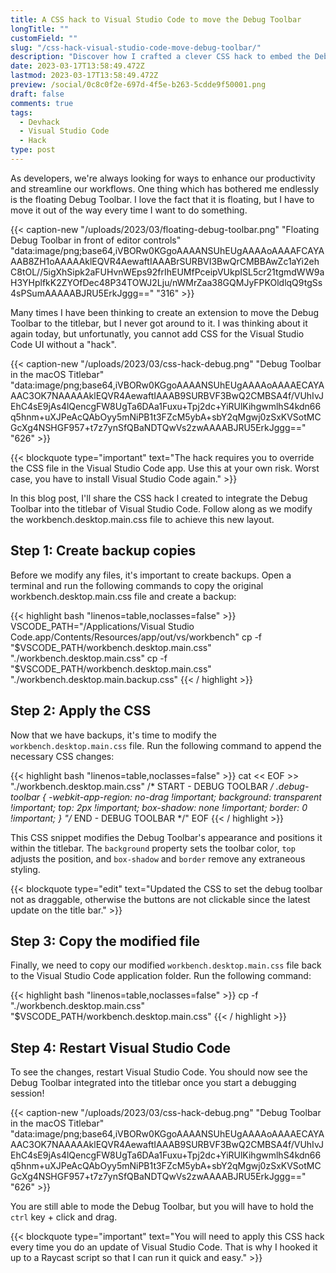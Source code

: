 ```yaml
---
title: A CSS hack to Visual Studio Code to move the Debug Toolbar
longTitle: ""
customField: ""
slug: "/css-hack-visual-studio-code-move-debug-toolbar/"
description: "Discover how I crafted a clever CSS hack to embed the Debug Toolbar into the titlebar. Level up your workflow!"
date: 2023-03-17T13:58:49.472Z
lastmod: 2023-03-17T13:58:49.472Z
preview: /social/0c8c0f2e-697d-4f5e-b263-5cdde9f50001.png
draft: false
comments: true
tags:
  - Devhack
  - Visual Studio Code
  - Hack
type: post
---
```


As developers, we're always looking for ways to enhance our productivity and streamline our workflows. One thing which has bothered me endlessly is the floating Debug Toolbar. I love the fact that it is floating, but I have to move it out of the way every time I want to do something.

{{< caption-new "/uploads/2023/03/floating-debug-toolbar.png" "Floating Debug Toolbar in front of editor controls"  "data:image/png;base64,iVBORw0KGgoAAAANSUhEUgAAAAoAAAAFCAYAAAB8ZH1oAAAAAklEQVR4AewaftIAAABrSURBVI3BwQrCMBBAwZc1aYi2ehC8tOL//5igXhSipk2aFUHvnWEps92frIhEUMfPceipVUkpISL5cr21tgmdWW9aH3YHplfkK2ZYOfDec48P34TOWJ2Lju/nWMrZaa38GQMJyFPKOldlqQ9tgSs4sPSumAAAAABJRU5ErkJggg==" "316" >}}

Many times I have been thinking to create an extension to move the Debug Toolbar to the titlebar, but I never got around to it. I was thinking about it again today, but unfortunatly, you cannot add CSS for the Visual Studio Code UI without a "hack".

{{< caption-new "/uploads/2023/03/css-hack-debug.png" "Debug Toolbar in the macOS Titlebar"  "data:image/png;base64,iVBORw0KGgoAAAANSUhEUgAAAAoAAAAECAYAAAC3OK7NAAAAAklEQVR4AewaftIAAAB9SURBVF3BwQ2CMBSA4f/VUhIvJEhC4sE9jAs4lQencgFW8UgTa6DAa1Fuxu+Tpj2dc+YiRUlKihgwmlhS4kdn66q5hnm+uXJPeAcQAbOyy5mNiPB1t3FZcM5ybA+sbY2qMgwj0zSxKVSotMCGcXg4NSHGF957+t7z7ynSfQBaNDTQwVs2zwAAAABJRU5ErkJggg==" "626" >}}

{{< blockquote type="important" text="The hack requires you to override the CSS file in the Visual Studio Code app. Use this at your own risk. Worst case, you have to install Visual Studio Code again." >}}

In this blog post, I'll share the CSS hack I created to integrate the Debug Toolbar into the titlebar of Visual Studio Code. Follow along as we modify the workbench.desktop.main.css file to achieve this new layout.

## Step 1: Create backup copies

Before we modify any files, it's important to create backups. Open a terminal and run the following commands to copy the original workbench.desktop.main.css file and create a backup:

{{< highlight bash "linenos=table,noclasses=false" >}}
VSCODE_PATH="/Applications/Visual Studio Code.app/Contents/Resources/app/out/vs/workbench"
cp -f "$VSCODE_PATH/workbench.desktop.main.css" "./workbench.desktop.main.css"
cp -f "$VSCODE_PATH/workbench.desktop.main.css" "./workbench.desktop.main.backup.css"
{{< / highlight >}}

## Step 2: Apply the CSS

Now that we have backups, it's time to modify the `workbench.desktop.main.css` file. Run the following command to append the necessary CSS changes:

{{< highlight bash "linenos=table,noclasses=false" >}}
cat << EOF >> "./workbench.desktop.main.css"
/* START - DEBUG TOOLBAR */
.debug-toolbar {
  -webkit-app-region: no-drag !important;
  background: transparent !important;
  top: 2px !important;
  box-shadow: none !important;
  border: 0 !important;
}
"/* END - DEBUG TOOLBAR */"
EOF
{{< / highlight >}}

This CSS snippet modifies the Debug Toolbar's appearance and positions it within the titlebar. The `background` property sets the toolbar color, `top` adjusts the position, and `box-shadow` and `border` remove any extraneous styling.

{{< blockquote type="edit" text="Updated the CSS to set the debug toolbar not as draggable, otherwise the buttons are not clickable since the latest update on the title bar." >}}

## Step 3: Copy the modified file

Finally, we need to copy our modified `workbench.desktop.main.css` file back to the Visual Studio Code application folder. Run the following command:

{{< highlight bash "linenos=table,noclasses=false" >}}
cp -f "./workbench.desktop.main.css" "$VSCODE_PATH/workbench.desktop.main.css"
{{< / highlight >}}

## Step 4: Restart Visual Studio Code

To see the changes, restart Visual Studio Code. You should now see the Debug Toolbar integrated into the titlebar once you start a debugging session!

{{< caption-new "/uploads/2023/03/css-hack-debug.png" "Debug Toolbar in the macOS Titlebar"  "data:image/png;base64,iVBORw0KGgoAAAANSUhEUgAAAAoAAAAECAYAAAC3OK7NAAAAAklEQVR4AewaftIAAAB9SURBVF3BwQ2CMBSA4f/VUhIvJEhC4sE9jAs4lQencgFW8UgTa6DAa1Fuxu+Tpj2dc+YiRUlKihgwmlhS4kdn66q5hnm+uXJPeAcQAbOyy5mNiPB1t3FZcM5ybA+sbY2qMgwj0zSxKVSotMCGcXg4NSHGF957+t7z7ynSfQBaNDTQwVs2zwAAAABJRU5ErkJggg==" "626" >}}

You are still able to mode the Debug Toolbar, but you will have to hold the `ctrl` key + click and drag.

{{< blockquote type="important" text="You will need to apply this CSS hack every time you do an update of Visual Studio Code. That is why I hooked it up to a Raycast script so that I can run it quick and easy." >}}